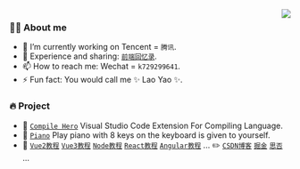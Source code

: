 <img align="right" src="https://github-readme-stats.vercel.app/api?username=wscats&show_icons=true&count_private=true&hide_border=true&cache_seconds=1900"/>

### 👨‍🚒 About me

- 🔭 I’m currently working on Tencent = `腾讯`.
- 💬 Experience and sharing: [`前端回忆录`](https://github.com/Wscats/articles).
- 📫 How to reach me: Wechat = `k729299641`.
- ⚡ Fun fact: You would call me ✨ Lao Yao ✨.

### 🔥 Project

- 🔰 [`Compile Hero`](https://github.com/Wscats/compile-hero) Visual Studio Code Extension For Compiling Language.
- 🎹 [`Piano`](https://github.com/Wscats/piano) Play piano with 8 keys on the keyboard is given to yourself.
- 📃 [`Vue2教程`](https://github.com/Wscats/vue-tutorial) [`Vue3教程`](https://github.com/Wscats/vue-cli) [`Node教程`](https://github.com/Wscats/node-tutorial) [`React教程`](https://github.com/Wscats/react-tutorial) [`Angular教程`](https://github.com/Wscats/angular-tutorial) ... ✏️ [`CSDN博客`](https://blog.csdn.net/qq_27080247) [`掘金`](https://juejin.cn/user/2559318798639447) [`思否`](https://segmentfault.com/u/wscats) ...

<!-- 
- 🌱 I’m currently learning ...
- 👯 I’m looking to collaborate on ...
- 🤔 I’m looking for help with ...
- 😄 Pronouns: ... 
-->
